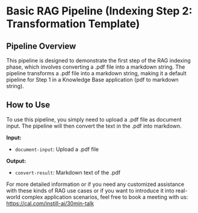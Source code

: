 # Basic RAG Pipeline (Indexing Step 2: Transformation Template)


## Pipeline Overview

This pipeline is designed to demonstrate the first step of the RAG indexing phase, which involves converting a .pdf file into a markdown string. The pipeline transforms a .pdf file into a markdown string, making it a default pipeline for Step 1 in a Knowledge Base application (pdf to markdown string).

## How to Use

To use this pipeline, you simply need to upload a .pdf file as document input. The pipeline will then convert the text in the .pdf into markdown.

**Input:**

* `document-input`: Upload a .pdf file

**Output:**

* `convert-result`: Markdown text of the .pdf



For more detailed information or if you need any customized assistance with these kinds of RAG use cases or if you want to introduce it into real-world complex application scenarios, feel free to book a meeting with us: <https://cal.com/instill-ai/30min-talk>
